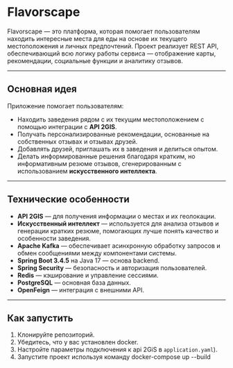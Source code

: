 # Flavorscape

Flavorscape — это платформа, которая помогает пользователям находить интересные места для еды на основе их текущего местоположения и личных предпочтений. Проект реализует REST API, обеспечивающий всю логику работы сервиса — отображение карты, рекомендации, социальные функции и аналитику отзывов.

---

## Основная идея

Приложение помогает пользователям:

- Находить заведения рядом с их текущим местоположением с помощью интеграции с **API 2GIS**.
- Получать персонализированные рекомендации, основанные на собственных отзывах и отзывах друзей.
- Добавлять друзей, приглашать их в заведения и делиться опытом.
- Делать информированные решения благодаря кратким, но информативным резюме отзывов, сгенерированным с использованием **искусственного интеллекта**.

---

## Технические особенности

- **API 2GIS** — для получения информации о местах и их геолокации.
- **Искусственный интеллект** — используется для анализа отзывов и генерации кратких резюме, помогающих лучше понять качество и особенности заведения.
- **Apache Kafka** — обеспечивает асинхронную обработку запросов и обмен сообщениями между компонентами системы.
- **Spring Boot 3.4.5** на Java 17 — основа backend.
- **Spring Security** — безопасность и авторизация пользователей.
- **Redis** — кэширование и управление сессиями.
- **PostgreSQL** — основная база данных.
- **OpenFeign** — интеграция с внешними API.

---

## Как запустить

1. Клонируйте репозиторий.
2. Убедитесь, что у вас установлен docker.
3. Настройте параметры подключения к api 2GiS в `application.yaml`).
4. Запустите проект используя команду docker-compose up --build
